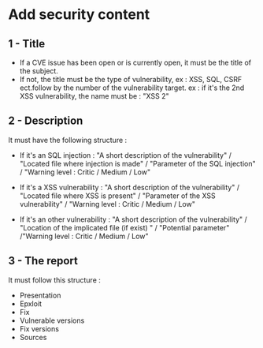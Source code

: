 # Add security content

## 1 - Title

- If a CVE issue has been open or is currently open, it must be the title of the subject.
- If not, the title must be the type of vulnerability, ex : XSS, SQL, CSRF ect.follow by the number of the vulnerability target.
ex : if it's the 2nd XSS vulnerability, the name must be : "XSS 2"

## 2 - Description

It must have the following structure :

- If it's an SQL injection :
"A short description of the vulnerability" / "Located file where injection is made" / "Parameter of the SQL injection" / "Warning level : Critic / Medium / Low"

- If it's a XSS vulnerability :
"A short description of the vulnerability" / "Located file where XSS is present" / "Parameter of the XSS vulnerability" / "Warning level : Critic / Medium / Low"

- If it's an other vulnerability :
    "A short description of the vulnerability" / "Location of the implicated file (if exist) " / "Potential parameter" /"Warning level : Critic / Medium / Low"

## 3 - The report

It must follow this structure :

- Presentation
- Epxloit
- Fix
- Vulnerable versions
- Fix versions
- Sources

